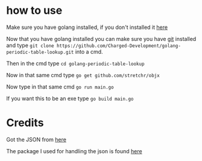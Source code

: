 # how to use

Make sure you have golang installed, if you don't installed it [here](https://golang.org/doc/install)

Now that you have golang installed you can make sure you have [git](https://git-scm.com/downloads) installed and type `git clone https://github.com/Charged-Development/golang-periodic-table-lookup.git` into a cmd.

Then in the cmd type `cd golang-periodic-table-lookup`

Now in that same cmd type `go get github.com/stretchr/objx`

Now type in that same cmd `go run main.go`

If you want this to be an exe type `go build main.go`


# Credits
Got the JSON from [here](https://github.com/Bowserinator/Periodic-Table-JSON/blob/master/periodic-table-lookup.json)

The package I used for handling the json is found [here](https://github.com/stretchr/objx)
